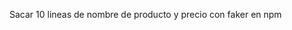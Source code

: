 <!-- Intro to node  -->

<!--  

Se inicia con el comando "node" en el terminal

Para ejecutar un archivo; node index.js  , por ejemplo. 

Para instalar alguna libreria; npm install --nombre libreria--

Para ejecutar una libreria, por ejemplo la de cat-me,
primero hay que darle lugar para que sacarlo, en app.js,
lo he metido en una variable y la he sacado por console.log.
Con el comando require() para que busque la libreria que se mecesita.




-->




Sacar 10 lineas de nombre de producto y precio con faker en npm